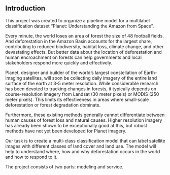 ## Introduction
This project was created to organize a pipeline model for a multilabel classification dataset “Planet: Understanding the Amazon from Space”.

Every minute, the world loses an area of forest the size of 48 football fields. And deforestation in the Amazon Basin accounts for the largest share, contributing to reduced biodiversity, habitat loss, climate change, and other devastating effects. But better data about the location of deforestation and human encroachment on forests can help governments and local stakeholders respond more quickly and effectively.

Planet, designer and builder of the world’s largest constellation of Earth-imaging satellites, will soon be collecting daily imagery of the entire land surface of the earth at 3-5 meter resolution. 
While considerable research has been devoted to tracking changes in forests, it typically depends on course-resolution imagery from Landsat (30 meter pixels) or MODIS (250 meter pixels). This limits its effectiveness in areas where small-scale deforestation or forest degradation dominate.

Furthermore, these existing methods generally cannot differentiate between human causes of forest loss and natural causes. Higher resolution imagery has already been shown to be exceptionally good at this, but robust methods have not yet been developed for Planet imagery.

Our task is to create a multi-class classification model that can label satellite images with different classes of land cover and land use. The model will help to understand where, how and why deforestation occurs in the world and how to respond to it.

The project consists of two parts: modeling and service.
